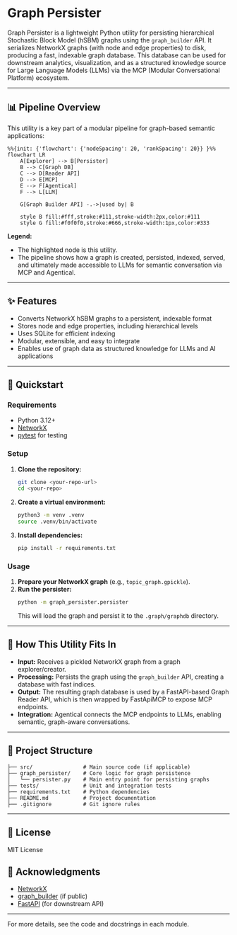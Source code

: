 # Graph Persister

Graph Persister is a lightweight Python utility for persisting hierarchical Stochastic Block Model (hSBM) graphs using the `graph_builder` API. It serializes NetworkX graphs (with node and edge properties) to disk, producing a fast, indexable graph database. This database can be used for downstream analytics, visualization, and as a structured knowledge source for Large Language Models (LLMs) via the MCP (Modular Conversational Platform) ecosystem.

---

## 📊 Pipeline Overview

This utility is a key part of a modular pipeline for graph-based semantic applications:

```mermaid
%%{init: {'flowchart': {'nodeSpacing': 20, 'rankSpacing': 20}} }%%
flowchart LR
    A[Explorer] --> B[Persister]
    B --> C[Graph DB]
    C --> D[Reader API]
    D --> E[MCP]
    E --> F[Agentical]
    F --> L[LLM]

    G[Graph Builder API] -.->|used by| B

    style B fill:#fff,stroke:#111,stroke-width:2px,color:#111
    style G fill:#f0f0f0,stroke:#666,stroke-width:1px,color:#333
```

**Legend:**
- The <span style="background-color:#fff;color:#111">highlighted</span> node is this utility.
- The pipeline shows how a graph is created, persisted, indexed, served, and ultimately made accessible to LLMs for semantic conversation via MCP and Agentical.

---

## ✨ Features
- Converts NetworkX hSBM graphs to a persistent, indexable format
- Stores node and edge properties, including hierarchical levels
- Uses SQLite for efficient indexing
- Modular, extensible, and easy to integrate
- Enables use of graph data as structured knowledge for LLMs and AI applications

---

## 🚀 Quickstart

### Requirements
- Python 3.12+
- [NetworkX](https://networkx.org/)
- [pytest](https://pytest.org/) for testing

### Setup
1. **Clone the repository:**
   ```bash
   git clone <your-repo-url>
   cd <your-repo>
   ```
2. **Create a virtual environment:**
   ```bash
   python3 -m venv .venv
   source .venv/bin/activate
   ```
3. **Install dependencies:**
   ```bash
   pip install -r requirements.txt
   ```

### Usage
1. **Prepare your NetworkX graph** (e.g., `topic_graph.gpickle`).
2. **Run the persister:**
   ```bash
   python -m graph_persister.persister
   ```
   This will load the graph and persist it to the `.graph/graphdb` directory.

---

## 🧩 How This Utility Fits In
- **Input:** Receives a pickled NetworkX graph from a graph explorer/creator.
- **Processing:** Persists the graph using the `graph_builder` API, creating a database with fast indices.
- **Output:** The resulting graph database is used by a FastAPI-based Graph Reader API, which is then wrapped by FastApiMCP to expose MCP endpoints.
- **Integration:** Agentical connects the MCP endpoints to LLMs, enabling semantic, graph-aware conversations.

---

## 📁 Project Structure
```
├── src/                # Main source code (if applicable)
├── graph_persister/    # Core logic for graph persistence
│   └── persister.py    # Main entry point for persisting graphs
├── tests/              # Unit and integration tests
├── requirements.txt    # Python dependencies
├── README.md           # Project documentation
├── .gitignore          # Git ignore rules
```

---

## 📝 License
MIT License

## 🙏 Acknowledgments
- [NetworkX](https://networkx.org/)
- [graph_builder](https://github.com/your-org/graph_builder) (if public)
- [FastAPI](https://fastapi.tiangolo.com/) (for downstream API)

---

For more details, see the code and docstrings in each module.